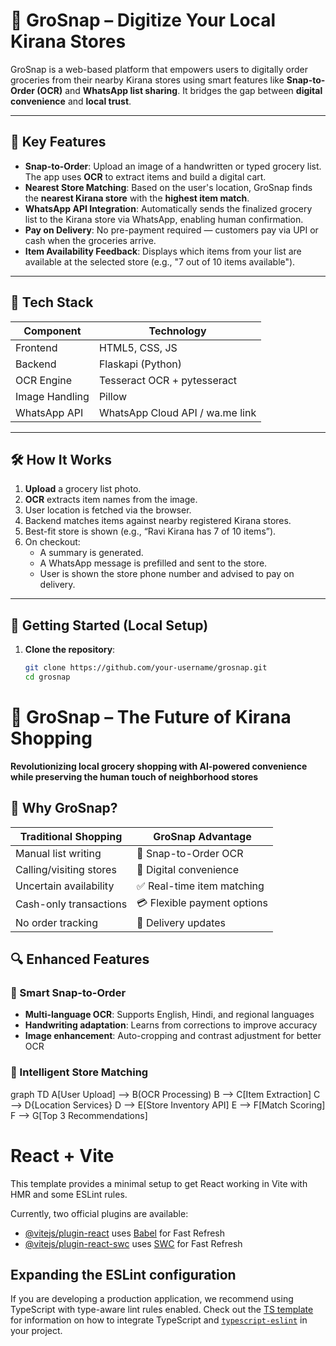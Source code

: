 # 🛒 GroSnap – Digitize Your Local Kirana Stores

GroSnap is a web-based platform that empowers users to digitally order groceries from their nearby Kirana stores using smart features like **Snap-to-Order (OCR)** and **WhatsApp list sharing**. It bridges the gap between **digital convenience** and **local trust**.

---

## 📸 Key Features

- **Snap-to-Order**: Upload an image of a handwritten or typed grocery list. The app uses **OCR** to extract items and build a digital cart.
- **Nearest Store Matching**: Based on the user's location, GroSnap finds the **nearest Kirana store** with the **highest item match**.
- **WhatsApp API Integration**: Automatically sends the finalized grocery list to the Kirana store via WhatsApp, enabling human confirmation.
- **Pay on Delivery**: No pre-payment required — customers pay via UPI or cash when the groceries arrive.
- **Item Availability Feedback**: Displays which items from your list are available at the selected store (e.g., "7 out of 10 items available").

---

## 🧠 Tech Stack

| Component     | Technology                          |
|--------------|--------------------------------------|
| Frontend      | HTML5, CSS, JS                      |
| Backend       | Flaskapi (Python)                   |
| OCR Engine    | Tesseract OCR + pytesseract         |
| Image Handling| Pillow                              |
| WhatsApp API  | WhatsApp Cloud API / wa.me link     |

---

## 🛠 How It Works

1. **Upload** a grocery list photo.
2. **OCR** extracts item names from the image.
3. User location is fetched via the browser.
4. Backend matches items against nearby registered Kirana stores.
5. Best-fit store is shown (e.g., “Ravi Kirana has 7 of 10 items”).
6. On checkout:
   - A summary is generated.
   - A WhatsApp message is prefilled and sent to the store.
   - User is shown the store phone number and advised to pay on delivery.

---

## 🚀 Getting Started (Local Setup)

1. **Clone the repository**:
   ```bash
   git clone https://github.com/your-username/grosnap.git
   cd grosnap
# 🚀 GroSnap – The Future of Kirana Shopping

**Revolutionizing local grocery shopping with AI-powered convenience while preserving the human touch of neighborhood stores**

## 🌟 Why GroSnap?

| Traditional Shopping | GroSnap Advantage |
|----------------------|-------------------|
| Manual list writing | 📸 Snap-to-Order OCR |
| Calling/visiting stores | 📱 Digital convenience |
| Uncertain availability | ✅ Real-time item matching |
| Cash-only transactions | 💳 Flexible payment options |
| No order tracking | 🚚 Delivery updates |

## 🔍 Enhanced Features

### 📸 Smart Snap-to-Order
- **Multi-language OCR**: Supports English, Hindi, and regional languages
- **Handwriting adaptation**: Learns from corrections to improve accuracy
- **Image enhancement**: Auto-cropping and contrast adjustment for better OCR

### 🏪 Intelligent Store Matching

graph TD
    A[User Upload] --> B(OCR Processing)
    B --> C[Item Extraction]
    C --> D{Location Services}
    D --> E[Store Inventory API]
    E --> F[Match Scoring]
    F --> G[Top 3 Recommendations]

# React + Vite

This template provides a minimal setup to get React working in Vite with HMR and some ESLint rules.

Currently, two official plugins are available:

- [@vitejs/plugin-react](https://github.com/vitejs/vite-plugin-react/blob/main/packages/plugin-react) uses [Babel](https://babeljs.io/) for Fast Refresh
- [@vitejs/plugin-react-swc](https://github.com/vitejs/vite-plugin-react/blob/main/packages/plugin-react-swc) uses [SWC](https://swc.rs/) for Fast Refresh

## Expanding the ESLint configuration

If you are developing a production application, we recommend using TypeScript with type-aware lint rules enabled. Check out the [TS template](https://github.com/vitejs/vite/tree/main/packages/create-vite/template-react-ts) for information on how to integrate TypeScript and [`typescript-eslint`](https://typescript-eslint.io) in your project.
